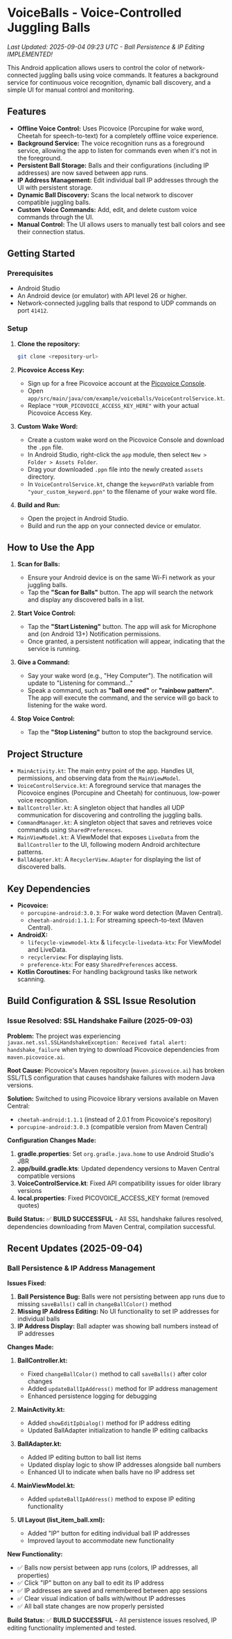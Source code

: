 # VoiceBalls - Voice-Controlled Juggling Balls

*Last Updated: 2025-09-04 09:23 UTC - Ball Persistence & IP Editing IMPLEMENTED!*

This Android application allows users to control the color of network-connected juggling balls using voice commands. It features a background service for continuous voice recognition, dynamic ball discovery, and a simple UI for manual control and monitoring.

## Features

*   **Offline Voice Control:** Uses Picovoice (Porcupine for wake word, Cheetah for speech-to-text) for a completely offline voice experience.
*   **Background Service:** The voice recognition runs as a foreground service, allowing the app to listen for commands even when it's not in the foreground.
*   **Persistent Ball Storage:** Balls and their configurations (including IP addresses) are now saved between app runs.
*   **IP Address Management:** Edit individual ball IP addresses through the UI with persistent storage.
*   **Dynamic Ball Discovery:** Scans the local network to discover compatible juggling balls.
*   **Custom Voice Commands:** Add, edit, and delete custom voice commands through the UI.
*   **Manual Control:** The UI allows users to manually test ball colors and see their connection status.

## Getting Started

### Prerequisites

*   Android Studio
*   An Android device (or emulator) with API level 26 or higher.
*   Network-connected juggling balls that respond to UDP commands on port `41412`.

### Setup

1.  **Clone the repository:**
    ```bash
    git clone <repository-url>
    ```
2.  **Picovoice Access Key:**
    *   Sign up for a free Picovoice account at the [Picovoice Console](https://console.picovoice.ai/).
    *   Open `app/src/main/java/com/example/voiceballs/VoiceControlService.kt`.
    *   Replace `"YOUR_PICOVOICE_ACCESS_KEY_HERE"` with your actual Picovoice Access Key.

3.  **Custom Wake Word:**
    *   Create a custom wake word on the Picovoice Console and download the `.ppn` file.
    *   In Android Studio, right-click the `app` module, then select `New > Folder > Assets Folder`.
    *   Drag your downloaded `.ppn` file into the newly created `assets` directory.
    *   In `VoiceControlService.kt`, change the `keywordPath` variable from `"your_custom_keyword.ppn"` to the filename of your wake word file.

4.  **Build and Run:**
    *   Open the project in Android Studio.
    *   Build and run the app on your connected device or emulator.

## How to Use the App

1.  **Scan for Balls:**
    *   Ensure your Android device is on the same Wi-Fi network as your juggling balls.
    *   Tap the **"Scan for Balls"** button. The app will search the network and display any discovered balls in a list.

2.  **Start Voice Control:**
    *   Tap the **"Start Listening"** button. The app will ask for Microphone and (on Android 13+) Notification permissions.
    *   Once granted, a persistent notification will appear, indicating that the service is running.

3.  **Give a Command:**
    *   Say your wake word (e.g., "Hey Computer"). The notification will update to "Listening for command..."
    *   Speak a command, such as **"ball one red"** or **"rainbow pattern"**. The app will execute the command, and the service will go back to listening for the wake word.

4.  **Stop Voice Control:**
    *   Tap the **"Stop Listening"** button to stop the background service.

## Project Structure

*   `MainActivity.kt`: The main entry point of the app. Handles UI, permissions, and observing data from the `MainViewModel`.
*   `VoiceControlService.kt`: A foreground service that manages the Picovoice engines (Porcupine and Cheetah) for continuous, low-power voice recognition.
*   `BallController.kt`: A singleton object that handles all UDP communication for discovering and controlling the juggling balls.
*   `CommandManager.kt`: A singleton object that saves and retrieves voice commands using `SharedPreferences`.
*   `MainViewModel.kt`: A ViewModel that exposes `LiveData` from the `BallController` to the UI, following modern Android architecture patterns.
*   `BallAdapter.kt`: A `RecyclerView.Adapter` for displaying the list of discovered balls.

## Key Dependencies

*   **Picovoice:**
    *   `porcupine-android:3.0.3`: For wake word detection (Maven Central).
    *   `cheetah-android:1.1.1`: For streaming speech-to-text (Maven Central).
*   **AndroidX:**
    *   `lifecycle-viewmodel-ktx` & `lifecycle-livedata-ktx`: For ViewModel and LiveData.
    *   `recyclerview`: For displaying lists.
    *   `preference-ktx`: For easy `SharedPreferences` access.
*   **Kotlin Coroutines:** For handling background tasks like network scanning.

## Build Configuration & SSL Issue Resolution

### Issue Resolved: SSL Handshake Failure (2025-09-03)

**Problem:** The project was experiencing `javax.net.ssl.SSLHandshakeException: Received fatal alert: handshake_failure` when trying to download Picovoice dependencies from `maven.picovoice.ai`.

**Root Cause:** Picovoice's Maven repository (`maven.picovoice.ai`) has broken SSL/TLS configuration that causes handshake failures with modern Java versions.

**Solution:** Switched to using Picovoice library versions available on Maven Central:
- `cheetah-android:1.1.1` (instead of 2.0.1 from Picovoice's repository)
- `porcupine-android:3.0.3` (compatible version from Maven Central)

**Configuration Changes Made:**
1. **gradle.properties**: Set `org.gradle.java.home` to use Android Studio's JBR
2. **app/build.gradle.kts**: Updated dependency versions to Maven Central compatible versions
3. **VoiceControlService.kt**: Fixed API compatibility issues for older library versions
4. **local.properties**: Fixed PICOVOICE_ACCESS_KEY format (removed quotes)

**Build Status:** ✅ **BUILD SUCCESSFUL** - All SSL handshake failures resolved, dependencies downloading from Maven Central, compilation successful.

## Recent Updates (2025-09-04)

### Ball Persistence & IP Address Management

**Issues Fixed:**
1. **Ball Persistence Bug:** Balls were not persisting between app runs due to missing `saveBalls()` call in `changeBallColor()` method
2. **Missing IP Address Editing:** No UI functionality to set IP addresses for individual balls
3. **IP Address Display:** Ball adapter was showing ball numbers instead of IP addresses

**Changes Made:**
1. **BallController.kt:**
   - Fixed `changeBallColor()` method to call `saveBalls()` after color changes
   - Added `updateBallIpAddress()` method for IP address management
   - Enhanced persistence logging for debugging

2. **MainActivity.kt:**
   - Added `showEditIpDialog()` method for IP address editing
   - Updated BallAdapter initialization to handle IP editing callbacks

3. **BallAdapter.kt:**
   - Added IP editing button to ball list items
   - Updated display logic to show IP addresses alongside ball numbers
   - Enhanced UI to indicate when balls have no IP address set

4. **MainViewModel.kt:**
   - Added `updateBallIpAddress()` method to expose IP editing functionality

5. **UI Layout (list_item_ball.xml):**
   - Added "IP" button for editing individual ball IP addresses
   - Improved layout to accommodate new functionality

**New Functionality:**
- ✅ Balls now persist between app runs (colors, IP addresses, all properties)
- ✅ Click "IP" button on any ball to edit its IP address
- ✅ IP addresses are saved and remembered between app sessions
- ✅ Clear visual indication of balls with/without IP addresses
- ✅ All ball state changes are now properly persisted

**Build Status:** ✅ **BUILD SUCCESSFUL** - All persistence issues resolved, IP editing functionality implemented and tested.
